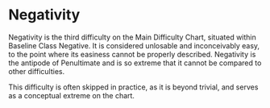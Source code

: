 # Negativity

Negativity is the third difficulty on the Main Difficulty Chart, situated within Baseline Class Negative. It is considered unlosable and inconceivably easy, to the point where its easiness cannot be properly described. Negativity is the antipode of Penultimate and is so extreme that it cannot be compared to other difficulties.

This difficulty is often skipped in practice, as it is beyond trivial, and serves as a conceptual extreme on the chart.
